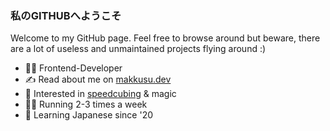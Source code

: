 ### 私のGITHUBへようこそ

Welcome to my GitHub page. Feel free to browse around but beware, there are a lot of useless and unmaintained projects flying around :)

- 👨‍💻 Frontend-Developer
- ✍️ Read about me on [makkusu.dev](https://makkusu.dev)
- 🎲 Interested in [speedcubing](https://www.worldcubeassociation.org/persons/2011BOLL01) & magic
- 🏃‍♂️ Running 2-3 times a week
- 🎌 Learning Japanese since '20
